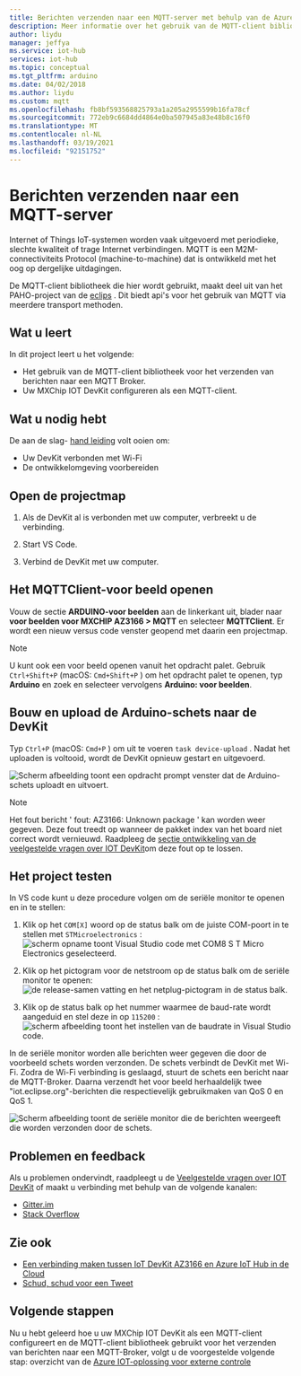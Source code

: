 ```yaml
---
title: Berichten verzenden naar een MQTT-server met behulp van de Azure MQTT-client bibliotheek
description: Meer informatie over het gebruik van de MQTT-client bibliotheek voor het verzenden van berichten naar een MQTT Broker. Leer ook hoe u uw mXChip IoT DevKit kunt configureren als een MQTT-client.
author: liydu
manager: jeffya
ms.service: iot-hub
services: iot-hub
ms.topic: conceptual
ms.tgt_pltfrm: arduino
ms.date: 04/02/2018
ms.author: liydu
ms.custom: mqtt
ms.openlocfilehash: fb8bf593568825793a1a205a2955599b16fa78cf
ms.sourcegitcommit: 772eb9c6684dd4864e0ba507945a83e48b8c16f0
ms.translationtype: MT
ms.contentlocale: nl-NL
ms.lasthandoff: 03/19/2021
ms.locfileid: "92151752"
---
```

# <a name="send-messages-to-an-mqtt-server"></a>Berichten verzenden naar een MQTT-server

Internet of Things IoT-systemen worden vaak uitgevoerd met periodieke, slechte kwaliteit of trage Internet verbindingen. MQTT is een M2M-connectiviteits Protocol (machine-to-machine) dat is ontwikkeld met het oog op dergelijke uitdagingen. 

De MQTT-client bibliotheek die hier wordt gebruikt, maakt deel uit van het PAHO-project van de [eclips](https://www.eclipse.org/paho/) . Dit biedt api's voor het gebruik van MQTT via meerdere transport methoden.

## <a name="what-you-learn"></a>Wat u leert

In dit project leert u het volgende:
- Het gebruik van de MQTT-client bibliotheek voor het verzenden van berichten naar een MQTT Broker.
- Uw MXChip IOT DevKit configureren als een MQTT-client.

## <a name="what-you-need"></a>Wat u nodig hebt

De aan de slag- [hand leiding](./iot-hub-arduino-iot-devkit-az3166-get-started.md) volt ooien om:

* Uw DevKit verbonden met Wi-Fi
* De ontwikkelomgeving voorbereiden

## <a name="open-the-project-folder"></a>Open de projectmap

1. Als de DevKit al is verbonden met uw computer, verbreekt u de verbinding.

2. Start VS Code.

3. Verbind de DevKit met uw computer.

## <a name="open-the-mqttclient-sample"></a>Het MQTTClient-voor beeld openen

Vouw de sectie **ARDUINO-voor beelden** aan de linkerkant uit, blader naar **voor beelden voor MXCHIP AZ3166 > MQTT** en selecteer **MQTTClient**. Er wordt een nieuw versus code venster geopend met daarin een projectmap.

> [!NOTE]
> U kunt ook een voor beeld openen vanuit het opdracht palet. Gebruik `Ctrl+Shift+P` (macOS: `Cmd+Shift+P` ) om het opdracht palet te openen, typ **Arduino** en zoek en selecteer vervolgens **Arduino: voor beelden**.

## <a name="build-and-upload-the-arduino-sketch-to-the-devkit"></a>Bouw en upload de Arduino-schets naar de DevKit

Typ `Ctrl+P` (macOS: `Cmd+P` ) om uit te voeren `task device-upload` . Nadat het uploaden is voltooid, wordt de DevKit opnieuw gestart en uitgevoerd.

![Scherm afbeelding toont een opdracht prompt venster dat de Arduino-schets uploadt en uitvoert.](media/iot-hub-arduino-iot-devkit-az3166-mqtt-helloworld/device-upload.jpg)

> [!NOTE]
> Het fout bericht ' fout: AZ3166: Unknown package ' kan worden weer gegeven. Deze fout treedt op wanneer de pakket index van het board niet correct wordt vernieuwd. Raadpleeg de [sectie ontwikkeling van de veelgestelde vragen over IOT DevKit](https://microsoft.github.io/azure-iot-developer-kit/docs/faq/#development)om deze fout op te lossen.

## <a name="test-the-project"></a>Het project testen

In VS code kunt u deze procedure volgen om de seriële monitor te openen en in te stellen:

1. Klik op het `COM[X]` woord op de status balk om de juiste COM-poort in te stellen met `STMicroelectronics` : ![ scherm opname toont Visual Studio code met COM8 S T Micro Electronics geselecteerd.](media/iot-hub-arduino-iot-devkit-az3166-mqtt-helloworld/set-com-port.jpg)

2. Klik op het pictogram voor de netstroom op de status balk om de seriële monitor te openen: ![ de release-samen vatting en het netplug-pictogram in de status balk.](media/iot-hub-arduino-iot-devkit-az3166-mqtt-helloworld/serial-monitor.jpg)
  
3. Klik op de status balk op het nummer waarmee de baud-rate wordt aangeduid en stel deze in op `115200` : ![ scherm afbeelding toont het instellen van de baudrate in Visual Studio code.](media/iot-hub-arduino-iot-devkit-az3166-mqtt-helloworld/set-baud-rate.jpg)

In de seriële monitor worden alle berichten weer gegeven die door de voorbeeld schets worden verzonden. De schets verbindt de DevKit met Wi-Fi. Zodra de Wi-Fi verbinding is geslaagd, stuurt de schets een bericht naar de MQTT-Broker. Daarna verzendt het voor beeld herhaaldelijk twee "iot.eclipse.org"-berichten die respectievelijk gebruikmaken van QoS 0 en QoS 1.

![Scherm afbeelding toont de seriële monitor die de berichten weergeeft die worden verzonden door de schets.](media/iot-hub-arduino-iot-devkit-az3166-mqtt-helloworld/serial-output.jpg)

## <a name="problems-and-feedback"></a>Problemen en feedback

Als u problemen ondervindt, raadpleegt u de [Veelgestelde vragen over IOT DevKit](https://microsoft.github.io/azure-iot-developer-kit/docs/faq/) of maakt u verbinding met behulp van de volgende kanalen:

* [Gitter.im](https://gitter.im/Microsoft/azure-iot-developer-kit)
* [Stack Overflow](https://stackoverflow.com/questions/tagged/iot-devkit)

## <a name="see-also"></a>Zie ook

* [Een verbinding maken tussen IoT DevKit AZ3166 en Azure IoT Hub in de Cloud](iot-hub-arduino-iot-devkit-az3166-get-started.md)
* [Schud, schud voor een Tweet](iot-hub-arduino-iot-devkit-az3166-retrieve-twitter-message.md)

## <a name="next-steps"></a>Volgende stappen

Nu u hebt geleerd hoe u uw MXChip IOT DevKit als een MQTT-client configureert en de MQTT-client bibliotheek gebruikt voor het verzenden van berichten naar een MQTT-Broker, volgt u de voorgestelde volgende stap: overzicht van de [Azure IOT-oplossing voor externe controle](/azure/iot-suite/)